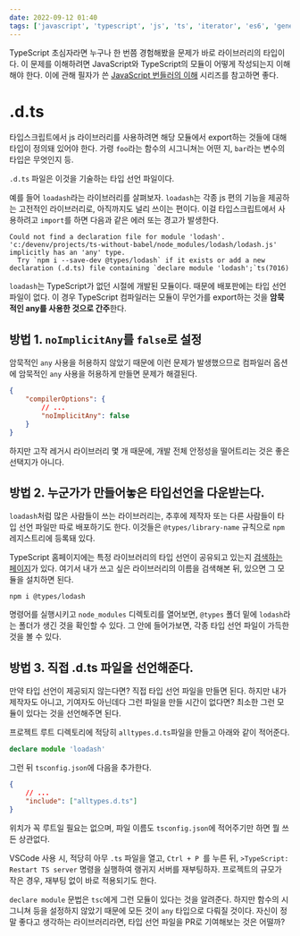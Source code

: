 ```yaml
---
date: 2022-09-12 01:40
tags: ['javascript', 'typescript', 'js', 'ts', 'iterator', 'es6', 'generator', 'map', 'set', 'array']
---
```


TypeScript 초심자라면 누구나 한 번쯤 경험해봤을 문제가 바로 라이브러리의 타입이다. 이 문제를 이해하려면 JavaScript와 TypeScript의 모듈이 어떻게 작성되는지 이해해야 한다. 이에 관해 필자가 쓴 [JavaScript 번들러의 이해](https://medium.com/naver-place-dev/javascript-%EB%B2%88%EB%93%A4%EB%9F%AC%EC%9D%98-%EC%9D%B4%ED%95%B4-1-javascript-%EB%AA%A8%EB%93%88-d68c7e438fcd) 시리즈를 참고하면 좋다.

# .d.ts

타입스크립트에서 js 라이브러리를 사용하려면 해당 모듈에서 export하는 것들에 대해 타입이 정의돼 있어야 한다. 가령 `foo`라는 함수의 시그니쳐는 어떤 지, `bar`라는 변수의 타입은 무엇인지 등.

`.d.ts` 파일은 이것을 기술하는 타입 선언 파일이다.

예를 들어 `loadash`라는 라이브러리를 살펴보자. `loadash`는 각종 js 편의 기능을 제공하는 고전적인 라이브러리로, 아직까지도 널리 쓰이는 편이다. 이걸 타입스크립트에서 사용하려고 `import`를 하면 다음과 같은 에러 또는 경고가 발생한다.

```
Could not find a declaration file for module 'lodash'. 'c:/devenv/projects/ts-without-babel/node_modules/lodash/lodash.js' implicitly has an 'any' type.
  Try `npm i --save-dev @types/lodash` if it exists or add a new declaration (.d.ts) file containing `declare module 'lodash';`ts(7016)
```

`loadash`는 TypeScript가 없던 시절에 개발된 모듈이다. 때문에 배포판에는 타입 선언 파일이 없다. 이 경우 TypeScript 컴파일러는 모듈이 무언가를 export하는 것을 **암묵적인 any를 사용한 것으로 간주**한다.

## 방법 1. `noImplicitAny`를 `false`로 설정

암묵적인 `any` 사용을 허용하지 않았기 때문에 이런 문제가 발생했으므로 컴파일러 옵션에 암묵적인 `any` 사용을 허용하게 만들면 문제가 해결된다.

```json
{
    "compilerOptions": {
        // ...
        "noImplicitAny": false
    }
}
```

하지만 고작 레거시 라이브러리 몇 개 때문에, 개발 전체 안정성을 떨어트리는 것은 좋은 선택지가 아니다.

## 방법 2. 누군가가 만들어놓은 타입선언을 다운받는다.

`loadash`처럼 많은 사람들이 쓰는 라이브러리는, 추후에 제작자 또는 다른 사람들이 타입 선언 파일만 따로 배포하기도 한다. 이것들은 `@types/library-name` 규칙으로 `npm` 레지스트리에 등록돼 있다.

TypeScript 홈페이지에는 특정 라이브러리의 타입 선언이 공유되고 있는지 [검색하는 페이지](https://www.typescriptlang.org/dt/search?search=loadash)가 있다. 여기서 내가 쓰고 싶은 라이브러리의 이름을 검색해본 뒤, 있으면 그 모듈을 설치하면 된다.

```
npm i @types/lodash
```

명령어를 실행시키고 `node_modules` 디렉토리를 열어보면, `@types` 폴더 밑에 `lodash`라는 폴더가 생긴 것을 확인할 수 있다.  그 안에 들어가보면, 각종 타입 선언 파일이 가득한 것을 볼 수 있다.

## 방법 3. 직접 .d.ts 파일을 선언해준다.

만약 타입 선언이 제공되지 않는다면? 직접 타입 선언 파일을 만들면 된다. 하지만 내가 제작자도 아니고, 기여자도 아닌데다 그런 파일을 만들 시간이 없다면? 최소한 그런 모듈이 있다는 것을 선언해주면 된다.

프로젝트 루트 디렉토리에 적당히 `alltypes.d.ts`파일을 만들고 아래와 같이 적어준다.

```typescript
declare module 'loadash'
```

그런 뒤 `tsconfig.json`에 다음을 추가한다.

```json
{
    // ...
    "include": ["alltypes.d.ts"]
}
```

위치가 꼭 루트일 필요는 없으며, 파일 이름도 `tsconfig.json`에 적어주기만 하면 뭘 쓰든 상관없다.

VSCode 사용 시, 적당히 아무 `.ts` 파일을 열고, `Ctrl + P `를 누른 뒤, `>TypeScript: Restart TS server` 명령을 실행하여 랭귀지 서버를 재부팅하자. 프로젝트의 규모가 작은 경우, 재부팅 없이 바로 적용되기도 한다.

`declare module` 문법은 `tsc`에게 그런 모듈이 있다는 것을 알려준다. 하지만 함수의 시그니쳐 등을 설정하지 않았기 때문에 모든 것이 `any` 타입으로 다뤄질 것이다. 자신이 정말 좋다고 생각하는 라이브러리라면, 타입 선언 파일을 PR로 기여해보는 것은 어떨까?